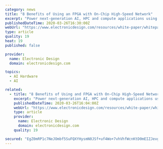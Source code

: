 ```yaml
---
category: news
title: "8 Benefits of Using an FPGA with On-Chip High-Speed Network"
excerpt: "Power next-generation AI, HPC and compute applications using an FPGA with embedded high speed network. See the 8 benefits of using an Achronix Speedster7t FPGA with a unique high speed embedded network-on-chip delivering >20Tbps bandwidth. Mar 26 ..."
publishedDateTime: 2020-03-26T16:30:00Z
webUrl: "https://www.electronicdesign.com/resources/white-paper/whitepaper/21127142/8-benefits-of-using-an-fpga-with-onchip-highspeed-network"
type: article
quality: 19
heat: 19
published: false

provider:
  name: Electronic Design
  domain: electronicdesign.com

topics:
  - AI Hardware
  - AI

related:
  - title: "8 Benefits of Using and FPGA with On-Chip High-Speed Network"
    excerpt: "Power next-generation AI, HPC and compute applications using an FPGA with embedded high speed network. See the 8 benefits of using an Achronix Speedster7t FPGA with a unique high speed embedded network-on-chip delivering >20Tbps bandwidth. Mar 26, 2020 Download this white paper describing the 8 design benefits of using a new FPGA architecture ..."
    publishedDateTime: 2020-03-26T16:04:00Z
    webUrl: "https://www.electronicdesign.com/resources/white-paper/whitepaper/21127142/8-benefits-of-using-and-fpga-with-onchip-highspeed-network"
    type: article
    provider:
      name: Electronic Design
      domain: electronicdesign.com
    quality: 19

secured: "EgZ0mRP1c7NeJOmbf5SuFQXYHysmN0JSf+uf4Wo+7vhVhfWcnKtD0mEIZJevgTKHTs7xyYY5syHCyXZ5Nkw9Oj25Z25Cic1in33DCQVJ1RmZpYzbgEtOgqHx2uX/LBqEoBGF9d2HArRaAByeqX3YNqCfEpPxCskJYvHtydjLZJyXsvGHnNTkuQsx0jLsdUHAYCEaVJ1m92Fwgo7MHydPHdlFrdbwzJUDG3nuSy2QerEV1CcpFo/s9ZiM2U+9fygLebkW++81nSK8bQVP3JcFuKMW6xK94mcUJB5f+yphQNzEdfPsDxWhhAcPlcklCXiE1NtSAhyK/KNVNwLKtUa2VCWa82AGWzvXsUTrePxH8+vYzI4P2tJ4N4n5SJMUJH+p29fvfT9VkRAYx2LHTUr1/gwlVkZf1DQb5o+hQHZMpxD9cVFJzevwiycuwZGBW0Vy1K+mAX8CZhFGC+hja4fSpC+bbAy/oCNZrD0hTt7T+Kw=;wjkRFaxxD7Uy77RkCeBzCQ=="
---
```


